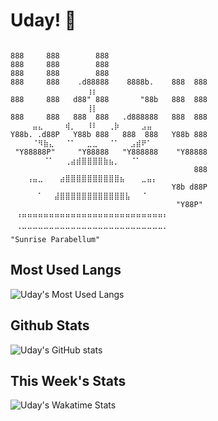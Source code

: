 # Uday! 🌅

```ASCII Art

888     888        888                       
888     888        888                       
888     888        888                       
888     888    .d88888    8888b.    888  888 ⠀⠀⠀⠀⠀⠀⠀⠀⠀⠀⠀⠀⠀⠀⢰⡆⠀⠀⠀⠀⠀⠀⠀⠀⠀⠀⠀⠀⠀⠀
888     888   d88" 888       "88b   888  888 ⠀⠀⠀⠀⠀⠀⠀⠀⠀⠀⠀⠀⠀⠀⢸⡇⠀⠀⠀⠀⠀⠀⠀⠀⠀
888     888   888  888   .d888888   888  888 ⠀⠀⠀⠀⣤⣄⠀⠀⠀⠀⢾⡀⠀⠀⠸⠇⠀⠀⢀⡷⠀⠀⠀⠀⣠⣤⠀⠀⠀⠀ 
Y88b. .d88P   Y88b 888   888  888   Y88b 888 ⠀⠀⠀⠀⠈⠻⣷⣄⠀⠀⠈⠁⠀⠀⣀⣀⠀⠀⠈⠁⠀⠀⣠⣾⠟⠁⠀⠀⠀⠀
 "Y88888P"     "Y88888   "Y888888    "Y88888 ⠀⠀⠀⠀⠀⠀⠈⠁⠀⠀⢀⣴⣾⣿⣿⣿⣿⣷⣦⡀⠀⠀⠈⠁⠀⠀⠀⠀⠀⠀
                                         888 ⠀⠀⠀⢠⣤⣀⠀⠀⠀⣴⣿⣿⣿⣿⣿⣿⣿⣿⣿⣿⣦⠀⠀⠀⣀⣤⡄⠀⠀⠀
                                    Y8b d88P ⠀⠀⠀⠀⠀⠁⠀⠀⣼⣿⣿⣿⣿⣿⣿⣿⣿⣿⣿⣿⣿⣧⠀⠀⠈⠀⠀⠀⠀⠀
                                     "Y88P" ⠀⢠⣤⣤⣤⣤⣤⣤⣤⣤⣤⣤⣤⣤⣤⣤⣤⣤⣤⣤⣤⣤⣤⣤⣤⣤⣤⣤⡄⠀
                                            ⠀⠈⠉⠉⠉⠉⠉⠉⠉⠉⠉⠉⠉⠉⠉⠉⠉⠉⠉⠉⠉⠉⠉⠉⠉⠉⠉⠉⠁
"Sunrise Parabellum"

```

## Most Used Langs

![Uday's Most Used Langs](https://github-readme-stats.vercel.app/api/top-langs/?username=upsatwal&theme=transparent&layout=donut-vertical)

## Github Stats

![Uday's GitHub stats](https://github-readme-stats.vercel.app/api?username=upsatwal&theme=transparent&hide=hide_rank)

## This Week's Stats

![Uday's Wakatime Stats](https://wakatime.com/badge/user/30896d01-87de-4cb2-95e2-35607321e513.svg)
